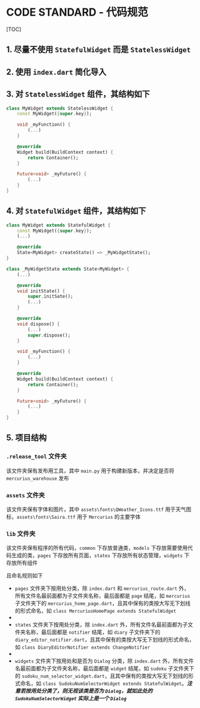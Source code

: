 # CODE STANDARD - 代码规范

[TOC]

## 1. 尽量不使用 `StatefulWidget` 而是 `StatelessWidget`

## 2. 使用 `index.dart` 简化导入

## 3. 对 `StatelessWidget` 组件，其结构如下

```dart
class MyWidget extends StatelessWidget {
    const MyWidget({super.key});

    void _myFunction() {
        (...)
    }

    @override
    Widget build(BuildContext context) {
        return Container();
    }

    Future<void> _myFuture() {
        (...)
    }
}
```

## 4. 对 `StatefulWidget` 组件，其结构如下

```dart
class MyWidget extends StatefulWidget {
    const MyWidget({super.key});
    (...)

    @override
    State<MyWidget> createState() => _MyWidgetState();
}

class _MyWidgetState extends State<MyWidget> {
    (...)

    @override
    void initState() {
        super.initSate();
        (...)
    }

    @override
    void dispose() {
        (...)
        super.dispose();
    }

    void _myFunction() {
        (...)
    }

    @override
    Widget build(BuildContext context) {
        return Container();
    }

    Future<void> _myFuture() {
        (...)
    }
}
```

## 5. 项目结构

### `.release_tool` 文件夹

该文件夹保有发布用工具，其中 `main.py` 用于构建新版本，并决定是否将 `mercurius_warehouse` 发布

### `assets` 文件夹

该文件夹保有字体和图片，其中 `assets\fonts\QWeather_Icons.ttf` 用于天气图标，`assets\fonts\Saira.ttf` 用于 `Mercurius` 的主要字体

### `lib` 文件夹

该文件夹保有程序的所有代码，`common` 下存放普通类，`models` 下存放需要使用代码生成的类，`pages` 下存放所有页面，`states` 下存放所有状态管理，`widgets` 下存放所有组件

且命名规则如下

- `pages` 文件夹下按用处分类，除 `index.dart` 和 `mercurius_route.dart` 外，所有文件名最前面都为子文件夹名称，最后面都是 `page` 结尾，如 `mercurius` 子文件夹下的 `mercurius_home_page.dart`，且其中保有的类按大写无下划线的形式命名，如 `class MercuriusHomePage extends StatefulWidget`
-
- `states` 文件夹下按用处分类，除 `index.dart` 外，所有文件名最前面都为子文件夹名称，最后面都是 `notifier` 结尾，如 `diary` 子文件夹下的 `diary_editor_notifier.dart`，且其中保有的类按大写无下划线的形式命名，如 `class DiaryEditorNotifier extends ChangeNotifier`
-
- `widgets` 文件夹下按用处和是否为 `Dialog` 分类，除 `index.dart` 外，所有文件名最前面都为子文件夹名称，最后面都是 `widget` 结尾，如 `sudoku` 子文件夹下的 `sudoku_num_selector_widget.dart`，且其中保有的类按大写无下划线的形式命名，如 `class SudokuNumSelectorWidget extends StatefulWidget`。***注意若按用处分类了，则无视该类是否为 `Dialog`，就如此处的 `SudokuNumSelectorWidget` 实际上是一个 `Dialog`***
